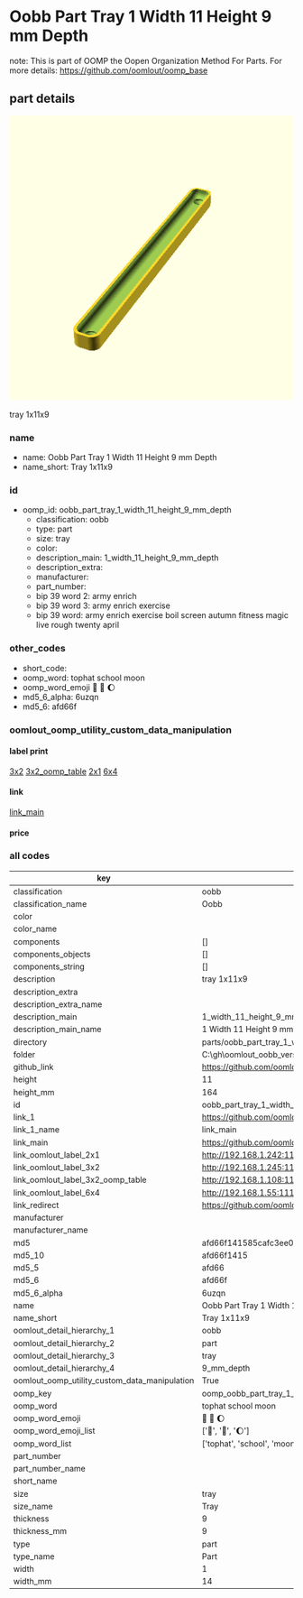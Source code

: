 # Oobb Part Tray 1 Width 11 Height 9 mm Depth  

note: This is part of OOMP the Oopen Organization Method For Parts. For more details: https://github.com/oomlout/oomp_base

##  part details
  

[![](3dpr.png)](3dpr.png)

tray 1x11x9



### name
* name: Oobb Part Tray 1 Width 11 Height 9 mm Depth
* name_short: Tray 1x11x9 
### id
* oomp_id: oobb_part_tray_1_width_11_height_9_mm_depth
  * classification: oobb
  * type: part
  * size: tray
  * color: 
  * description_main: 1_width_11_height_9_mm_depth
  * description_extra: 
  * manufacturer: 
  * part_number: 
  * bip 39 word 2: army enrich
  * bip 39 word 3: army enrich exercise
  * bip 39 word: army enrich exercise boil screen autumn fitness magic live rough twenty april

### other_codes
* short_code: 
* oomp_word: tophat school moon
* oomp_word_emoji :tophat: :school: :moon:
* md5_6_alpha: 6uzqn
* md5_6: afd66f






### oomlout_oomp_utility_custom_data_manipulation
#### label print
[3x2](http://192.168.1.245:1112/?label=oomp%206uzqn)
[3x2_oomp_table](http://192.168.1.108:1112/?label=oomp%206uzqn)
[2x1](http://192.168.1.242:1112/?label=oomp%206uzqn)
[6x4](http://192.168.1.55:1112/?label=oomp%206uzqn)    

#### link

[link_main](https://github.com/oomlout/oomlout_oobb_version_4_generated_parts/tree/main/navigation_oomp/oobb/part/tray/1_width_11_height_9_mm_depth/part)                              

#### price







### all codes 
| key | value |  
| --- | --- |  
| classification | oobb |  
| classification_name | Oobb |  
| color |  |  
| color_name |  |  
| components | [] |  
| components_objects | [] |  
| components_string | [] |  
| description | tray 1x11x9 |  
| description_extra |  |  
| description_extra_name |  |  
| description_main | 1_width_11_height_9_mm_depth |  
| description_main_name | 1 Width 11 Height 9 mm Depth |  
| directory | parts/oobb_part_tray_1_width_11_height_9_mm_depth |  
| folder | C:\gh\oomlout_oobb_version_4_generated_parts\parts\oobb_part_tray_1_width_11_height_9_mm_depth |  
| github_link | https://github.com/oomlout/oomlout_oomp_part_src/tree/main/parts/oobb_part_tray_1_width_11_height_9_mm_depth |  
| height | 11 |  
| height_mm | 164 |  
| id | oobb_part_tray_1_width_11_height_9_mm_depth |  
| link_1 | https://github.com/oomlout/oomlout_oobb_version_4_generated_parts/tree/main/navigation_oomp/oobb/part/tray/1_width_11_height_9_mm_depth/part |  
| link_1_name | link_main |  
| link_main | https://github.com/oomlout/oomlout_oobb_version_4_generated_parts/tree/main/navigation_oomp/oobb/part/tray/1_width_11_height_9_mm_depth/part |  
| link_oomlout_label_2x1 | http://192.168.1.242:1112/?label=oomp%206uzqn |  
| link_oomlout_label_3x2 | http://192.168.1.245:1112/?label=oomp%206uzqn |  
| link_oomlout_label_3x2_oomp_table | http://192.168.1.108:1112/?label=oomp%206uzqn |  
| link_oomlout_label_6x4 | http://192.168.1.55:1112/?label=oomp%206uzqn |  
| link_redirect | https://github.com/oomlout/oomlout_oobb_version_4_generated_parts/tree/main/parts/oobb_tray_01_11_09 |  
| manufacturer |  |  
| manufacturer_name |  |  
| md5 | afd66f141585cafc3ee0c1909e92c060 |  
| md5_10 | afd66f1415 |  
| md5_5 | afd66 |  
| md5_6 | afd66f |  
| md5_6_alpha | 6uzqn |  
| name | Oobb Part Tray 1 Width 11 Height 9 mm Depth |  
| name_short | Tray 1x11x9  |  
| oomlout_detail_hierarchy_1 | oobb |  
| oomlout_detail_hierarchy_2 | part |  
| oomlout_detail_hierarchy_3 | tray |  
| oomlout_detail_hierarchy_4 | 9_mm_depth |  
| oomlout_oomp_utility_custom_data_manipulation | True |  
| oomp_key | oomp_oobb_part_tray_1_width_11_height_9_mm_depth |  
| oomp_word | tophat school moon |  
| oomp_word_emoji | :tophat: :school: :moon: |  
| oomp_word_emoji_list | [':tophat:', ':school:', ':moon:'] |  
| oomp_word_list | ['tophat', 'school', 'moon'] |  
| part_number |  |  
| part_number_name |  |  
| short_name |  |  
| size | tray |  
| size_name | Tray |  
| thickness | 9 |  
| thickness_mm | 9 |  
| type | part |  
| type_name | Part |  
| width | 1 |  
| width_mm | 14 |  
